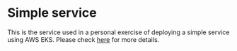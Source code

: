 # Simple service

This is the service used in a personal exercise of deploying a simple service using AWS EKS.
Please check [here](http://www.alexandrumircea.ro/blog/eks.html) for more details.